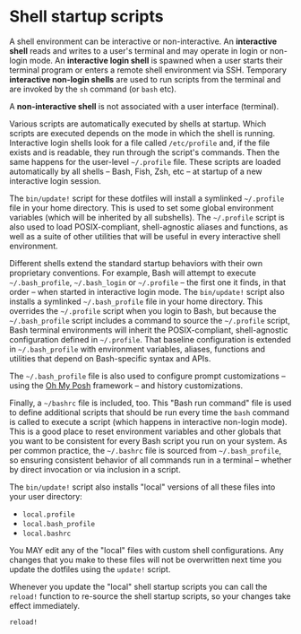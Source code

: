 # Shell startup scripts

A shell environment can be interactive or non-interactive. An **interactive shell** reads and writes to a user's terminal and may operate in login or non-login mode. An **interactive login shell** is spawned when a user starts their terminal program or enters a remote shell environment via SSH. Temporary **interactive non-login shells** are used to run scripts from the terminal and are invoked by the `sh` command (or `bash` etc).

A **non-interactive shell** is not associated with a user interface (terminal).

Various scripts are automatically executed by shells at startup. Which scripts are executed depends on the mode in which the shell is running. Interactive login shells look for a file called `/etc/profile` and, if the file exists and is readable, they run through the script's commands. Then the same happens for the user-level `~/.profile` file. These scripts are loaded automatically by all shells – Bash, Fish, Zsh, etc – at startup of a new interactive login session.

The `bin/update!` script for these dotfiles will install a symlinked `~/.profile` file in your home directory. This is used to set some global environment variables (which will be inherited by all subshells). The `~/.profile` script is also used to load POSIX-compliant, shell-agnostic aliases and functions, as well as a suite of other utilities that will be useful in every interactive shell environment.

Different shells extend the standard startup behaviors with their own proprietary conventions. For example, Bash will attempt to execute `~/.bash_profile`, `~/.bash_login` or `~/.profile` – the first one it finds, in that order – when started in interactive login mode. The `bin/update!` script also installs a symlinked `~/.bash_profile` file in your home directory. This overrides the `~/.profile` script when you login to Bash, but because the `~/.bash_profile` script includes a command to source the `~/.profile` script, Bash terminal environments will inherit the POSIX-compliant, shell-agnostic configuration defined in `~/.profile`. That baseline configuration is extended in `~/.bash_profile` with environment variables, aliases, functions and utilities that depend on Bash-specific syntax and APIs. 

The `~/.bash_profile` file is also used to configure prompt customizations – using the [Oh My Posh](https://ohmyposh.dev/) framework – and history customizations.

Finally, a `~/bashrc` file is included, too. This "Bash run command" file is used to define additional scripts that should be run every time the `bash` command is called to execute a script (which happens in interactive non-login mode). This is a good place to reset environment variables and other globals that you want to be consistent for every Bash script you run on your system. As per common practice, the `~/.bashrc` file is sourced from `~/.bash_profile`, so ensuring consistent behavior of all commands run in a terminal – whether by direct invocation or via inclusion in a script.

The `bin/update!` script also installs "local" versions of all these files into your user directory:

- `local.profile`
- `local.bash_profile`
- `local.bashrc`

You MAY edit any of the "local" files with custom shell configurations. Any changes that you make to these files will not be overwritten next time you update the dotfiles using the `update!` script.

Whenever you update the "local" shell startup scripts you can call the `reload!` function to re-source the shell startup scripts, so your changes take effect immediately.

```sh
reload!
```
